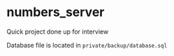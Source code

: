 # numbers_server
Quick project done up for interview

Database file is located in `private/backup/database.sql`